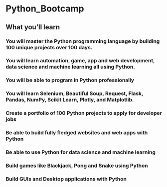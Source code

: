 # Python_Bootcamp
## What you’ll learn
### You will master the Python programming language by building 100 unique projects over 100 days.
### You will learn automation, game, app and web development, data science and machine learning all using Python.
### You will be able to program in Python professionally
### You will learn Selenium, Beautiful Soup, Request, Flask, Pandas, NumPy, Scikit Learn, Plotly, and Matplotlib.
### Create a portfolio of 100 Python projects to apply for developer jobs
### Be able to build fully fledged websites and web apps with Python
### Be able to use Python for data science and machine learning
### Build games like Blackjack, Pong and Snake using Python
### Build GUIs and Desktop applications with Python
